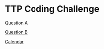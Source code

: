 # TTP Coding Challenge

[Question A](https://github.com/natashaU/April2018CodingChallenge/blob/master/Question_A.js)

[Question B](https://github.com/natashaU/April2018CodingChallenge/blob/master/Question_B.js)

[Calendar](https://github.com/natashaU/events_calendar)
